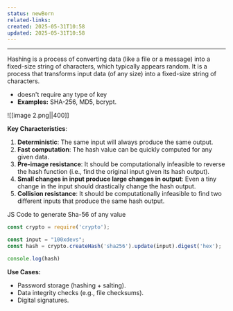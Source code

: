 ```yaml
---
status: newBorn
related-links: 
created: 2025-05-31T10:58
updated: 2025-05-31T10:58
---
```

---

Hashing is a process of converting data (like a file or a message) into a fixed-size string of characters, which typically appears random. It is a process that transforms input data (of any size) into a fixed-size string of characters.

- doesn't require any type of key
- **Examples:** SHA-256, MD5, bcrypt.

![[image 2.png||400]]

**Key Characteristics**:
1. **Deterministic**: The same input will always produce the same output.
2. **Fast computation**: The hash value can be quickly computed for any given data.
3. **Pre-image resistance**: It should be computationally infeasible to reverse the hash function (i.e., find the original input given its hash output).
4. **Small changes in input produce large changes in output**: Even a tiny change in the input should drastically change the hash output.
5. **Collision resistance**: It should be computationally infeasible to find two different inputs that produce the same hash output.

JS Code to generate Sha-56 of any value
```js
const crypto = require('crypto');

const input = "100xdevs";
const hash = crypto.createHash('sha256').update(input).digest('hex');

console.log(hash)
```

**Use Cases:**
- Password storage (hashing + salting).
- Data integrity checks (e.g., file checksums).
- Digital signatures.



